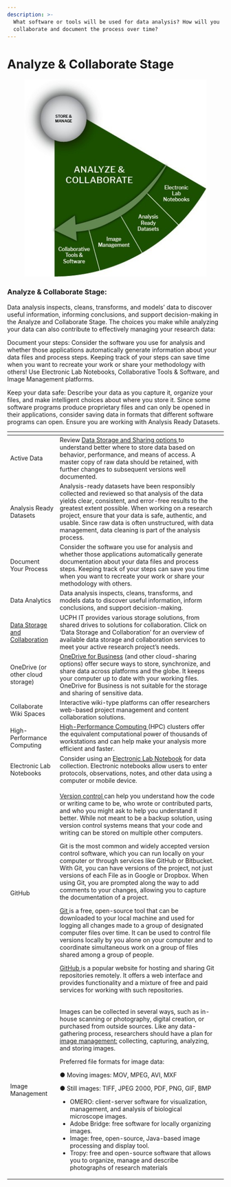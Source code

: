```yaml
---
description: >-
  What software or tools will be used for data analysis? How will you
  collaborate and document the process over time?
---
```


# Analyze & Collaborate Stage

<figure><img src="../../.gitbook/assets/p2.jpg" alt=""><figcaption></figcaption></figure>

### Analyze & Collaborate Stage:

Data analysis inspects, cleans, transforms, and models’ data to discover useful information, informing conclusions, and support decision-making in the Analyze and Collaborate Stage. The choices you make while analyzing your data can also contribute to effectively managing your research data:

Document your steps: Consider the software you use for analysis and whether those applications automatically generate information about your data files and process steps. Keeping track of your steps can save time when you want to recreate your work or share your methodology with others! Use Electronic Lab Notebooks, Collaborative Tools & Software, and Image Management platforms.

Keep your data safe: Describe your data as you capture it, organize your files, and make intelligent choices about where you store it. Since some software programs produce proprietary files and can only be opened in their applications, consider saving data in formats that different software programs can open. Ensure you are working with Analysis Ready Datasets.

<table data-header-hidden><thead><tr><th></th><th></th><th data-hidden></th></tr></thead><tbody><tr><td>Active Data</td><td>Review <a href="https://kunet.ku.dk/work-areas/research/data/facilities-for-data-storage-and-sharing-in-active-projects/Pages/default.aspx">Data Storage and Sharing options </a>to understand better where to store data based on behavior, performance, and means of access. A master copy of raw data should be retained, with further changes to subsequent versions well documented.</td><td></td></tr><tr><td>Analysis Ready Datasets</td><td>Analysis-ready datasets have been responsibly collected and reviewed so that analysis of the data yields clear, consistent, and error-free results to the greatest extent possible. When working on a research project, ensure that your data is safe, authentic, and usable. Since raw data is often unstructured, with data management, data cleaning is part of the analysis process.</td><td></td></tr><tr><td>Document Your Process</td><td>Consider the software you use for analysis and whether those applications automatically generate documentation about your data files and process steps. Keeping track of your steps can save you time when you want to recreate your work or share your methodology with others.</td><td></td></tr><tr><td>Data Analytics</td><td>Data analysis inspects, cleans, transforms, and models data to discover useful information, inform conclusions, and support decision-making.</td><td></td></tr><tr><td><a href="https://kunet.ku.dk/work-areas/research/data/facilities-for-data-storage-and-sharing-in-active-projects/Pages/default.aspx">Data Storage and Collaboration</a></td><td>UCPH IT provides various storage solutions, from shared drives to solutions for collaboration. Click on ‘Data Storage and Collaboration’ for an overview of available data storage and collaboration services to meet your active research project’s needs.</td><td></td></tr><tr><td>OneDrive (or other cloud storage)</td><td><a href="https://kunet.ku.dk/employee-guide/ITvejl/OneDrive%20-%20Usermanual.pdf">OneDrive for Business</a> (and other cloud-sharing options) offer secure ways to store, synchronize, and share data across platforms and the globe. It keeps your computer up to date with your working files. OneDrive for Business is not suitable for the storage and sharing of sensitive data.</td><td></td></tr><tr><td>Collaborate Wiki Spaces</td><td>Interactive wiki-type platforms can offer researchers web-based project management and content collaboration solutions.</td><td></td></tr><tr><td>High-Performance Computing</td><td><a href="https://kunet.ku.dk/work-areas/research/Research%20Infrastructure/research-it/computerome-2.0/Pages/default.aspx">High-Performance Computing </a>(HPC) clusters offer the equivalent computational power of thousands of workstations and can help make your analysis more efficient and faster.</td><td></td></tr><tr><td>Electronic Lab Notebooks</td><td>Consider using an <a href="https://kunet.ku.dk/newsroom/news/pages/new-digital-tool-makes-work-in-sund&#x27;s-laboratories-smarter.aspx">Electronic Lab Notebook</a> for data collection. Electronic notebooks allow users to enter protocols, observations, notes, and other data using a computer or mobile device.</td><td></td></tr><tr><td>GitHub</td><td><p><a href="https://github.com/">Version control </a>can help you understand how the code or writing came to be, who wrote or contributed parts, and who you might ask to help you understand it better. While not meant to be a backup solution, using version control systems means that your code and writing can be stored on multiple other computers.</p><p>Git is the most common and widely accepted version control software, which you can run locally on your computer or through services like GitHub or Bitbucket. With Git, you can have versions of the project, not just versions of each File as in Google or Dropbox. When using Git, you are prompted along the way to add comments to your changes, allowing you to capture the documentation of a project.</p><p><a href="https://git-scm.com/">Git </a>is a free, open-source tool that can be downloaded to your local machine and used for logging all changes made to a group of designated computer files over time. It can be used to control file versions locally by you alone on your computer and to coordinate simultaneous work on a group of files shared among a group of people.</p><p><a href="https://github.com/">GitHub </a>is a popular website for hosting and sharing Git repositories remotely. It offers a web interface and provides functionality and a mixture of free and paid services for working with such repositories.</p></td><td></td></tr><tr><td>Image Management</td><td><p>Images can be collected in several ways, such as in-house scanning or photography, digital creation, or purchased from outside sources. Like any data-gathering process, researchers should have a plan for <a href="https://doi.org/10.29173/iq399">image management:</a> collecting, capturing, analyzing, and storing images.</p><p>Preferred file formats for image data:<br></p><p>●         Moving images: MOV, MPEG, AVI, MXF</p><p>●         Still images: TIFF, JPEG 2000, PDF, PNG, GIF, BMP<br></p><ul><li>OMERO: client-server software for visualization, management, and analysis of biological microscope images.</li><li>Adobe Bridge: free software for locally organizing images.</li><li>Image: free, open-source, Java-based image processing and display tool.</li><li>Tropy: free and open-source software that allows you to organize, manage and describe photographs of research materials</li></ul></td><td></td></tr></tbody></table>
